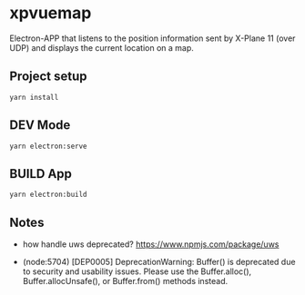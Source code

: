# xpvuemap

Electron-APP that listens to the position information sent by X-Plane 11 (over UDP) and displays the current location on a map.

## Project setup
```
yarn install
```

## DEV Mode
```
yarn electron:serve
```

## BUILD App
```
yarn electron:build
```


## Notes

- how handle uws deprecated?
https://www.npmjs.com/package/uws

- (node:5704) [DEP0005] DeprecationWarning: Buffer() is deprecated due to security and usability issues. Please use the Buffer.alloc(), Buffer.allocUnsafe(), or Buffer.from() methods instead.